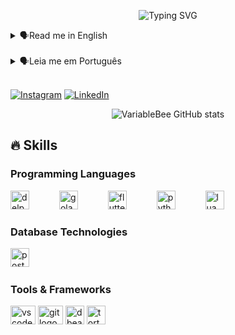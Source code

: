 <!--título-->
<p align="center">
  <img src="https://readme-typing-svg.demolab.com?font=Fira+Code&weight=500&size=30&pause=1000&center=true&vCenter=true&width=435&lines=Hello+World" alt="Typing SVG" />
</p>

<!-- Presentation -->
<details>
  <summary>🗣️Read me in English</summary>

<p>
  Hi 👋, I'm Luis! A passionate about creating innovative and efficient solutions..

  - 🌱 I’m currently studying Systems Analysis and Development at Anhanguera
</p>

<!-- Dropdown -->
<details>
  <summary>👨‍💻 More about me</summary>

  - 💬 I'm 20 years old and currently living in Brazil. I'm a software developer with experience in Delphi and PostgreSQL, using TortoiseSVN for version control. I also have knowledge of Python, Golang, Flutter, and Lua. I'm always looking to learn new technologies and improve my skills.

  - ⚡ I enjoy reading, watching movies, and gaming!
</details>

</details>
<br>
<details>
  <summary>🗣️Leia me em Português</summary>

<p>
  Olá 👋, sou o Luis! Apaixonado por criar soluções inovadoras e eficientes..

  - 🌱 Atualmente estou cursando Análise e Desenvolvimento de Sistemas na Anhanguera
</p>

<!-- Dropdown -->
<details>
  <summary>👨‍💻 Mais sobre mim</summary>

  - 💬 Tenho 20 anos e atualmente moro no Brasil. Sou desenvolvedor de software com experiência em Delphi e PostgreSQL, utilizando TortoiseSVN para controle de versão. Também tenho conhecimento em Python, Golang, Flutter e Lua. Estou sempre em busca de aprender novas tecnologias e aprimorar minhas habilidades.

  - ⚡ Gosto de ler, assistir filmes e jogar!
</details>

</details>
<br>

<!-- Links -->
[![Instagram](https://img.shields.io/badge/Instagram-E4405F?style=for-the-badge&logo=instagram&logoColor=white)](https://www.instagram.com/luiiss_otavio/)
[![LinkedIn](https://img.shields.io/badge/LinkedIn-0077B5?style=for-the-badge&logo=linkedin&logoColor=white)](https://www.linkedin.com/in/luis-ot%C3%A1vio-de-almeida-670a41235/)

<!-- GithubStats -->
<div align="center">
  
![VariableBee GitHub stats](https://github-readme-stats.vercel.app/api?username=luisotaviodev&show_icons=true&theme=github_dark)

</div>

###

## 🔥 Skills
<!-- Skills: Programming Languages -->
  <div style="flex-basis: 48%;">
    <h3>Programming Languages</h3>
      <img src="https://cdn-icons-png.flaticon.com/256/5968/5968252.png" height="30" alt="delphi logo"  />
      <img width="40" />
      <img src="https://go.dev/blog/go-brand/Go-Logo/PNG/Go-Logo_Blue.png" height="30" alt="golang logo"  />
      <img width="40" />
      <img src="https://static-00.iconduck.com/assets.00/flutter-icon-512x512-k9y8x41t.png" height="30" alt="flutter logo"  />
      <img width="40" />
      <img src="https://cdn.jsdelivr.net/gh/devicons/devicon/icons/python/python-original.svg" height="30" alt="python logo"  />
      <img width="40" />
      <img src="https://upload.wikimedia.org/wikipedia/commons/thumb/c/cf/Lua-Logo.svg/1024px-Lua-Logo.svg.png" height="30" alt="lua logo"  />
  </div>
  
<!-- Skills: Database Technologies -->
<h3>Database Technologies</h3>
<div align="left">
<img src="https://upload.wikimedia.org/wikipedia/commons/thumb/2/29/Postgresql_elephant.svg/1985px-Postgresql_elephant.svg.png" height="30" alt="postgresql logo"  />
  <img width="40" />
</div>
<!-- Skills: Tools & Frameworks -->
<div style="flex-basis: 48%;">
    <h3>Tools & Frameworks</h3>
    <img align="center" height="30" width="40" src="https://cdn.jsdelivr.net/gh/devicons/devicon/icons/vscode/vscode-original.svg" alt="vscode logo">
    <img align="center" height="30" width="40" src="https://cdn.jsdelivr.net/gh/devicons/devicon/icons/git/git-original.svg" alt="git logo">
    <img align="center" height="30" width="30" src="https://raw.githubusercontent.com/wiki/dbeaver/dbeaver/images/dbeaver-head.png" alt="dbeaver logo">
    <img align="center" height="30" width="30" src="https://devpost.com.br/wp-content/uploads/2021/03/logo-256x256-1.png" alt="tortoise svn logo">
</div>

